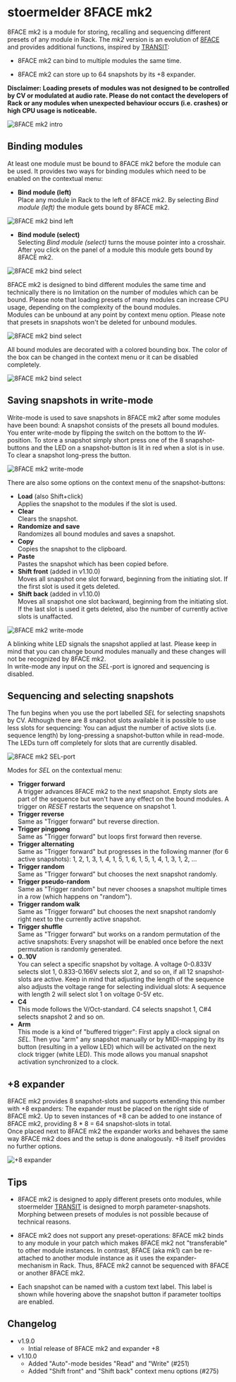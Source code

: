 # stoermelder 8FACE mk2

8FACE mk2 is a module for storing, recalling and sequencing different presets of any module in Rack. The _mk2_ version is an evolution of [8FACE](EightFace.md) and provides additional functions, inspired by [TRANSIT](./Transit.md):

- 8FACE mk2 can bind to multiple modules the same time.

- 8FACE mk2 can store up to 64 snapshots by its +8 expander.

**Disclaimer: Loading presets of modules was not designed to be controlled by CV or modulated at audio rate. Please do not contact the developers of Rack or any modules when unexpected behaviour occurs (i.e. crashes) or high CPU usage is noticeable.**

![8FACE mk2 intro](./EightFaceMk2-intro.gif)

## Binding modules

At least one module must be bound to 8FACE mk2 before the module can be used. It provides two ways for binding modules which need to be enabled on the contextual menu:

- **Bind module (left)**  
  Place any module in Rack to the left of 8FACE mk2. By selecting _Bind module (left)_ the module gets bound by 8FACE mk2.

![8FACE mk2 bind left](./EightFaceMk2-bind-left.gif)

- **Bind module (select)**  
  Selecting _Bind module (select)_ turns the mouse pointer into a crosshair. After you click on the panel of a module this module gets bound by 8FACE mk2.

![8FACE mk2 bind select](./EightFaceMk2-bind-select.gif)

8FACE mk2 is designed to bind different modules the same time and technically there is no limitation on the number of modules which can be bound. Please note that loading presets of many modules can increase CPU usage, depending on the complexity of the bound modules.  
Modules can be unbound at any point by context menu option. Please note that presets in snapshots won't be deleted for unbound modules.

![8FACE mk2 bind select](./EightFaceMk2-unbind.gif)

All bound modules are decorated with a colored bounding box. The color of the box can be changed in the context menu or it can be disabled completely.

![8FACE mk2 bind select](./EightFaceMk2-box.gif)

## Saving snapshots in write-mode 

Write-mode is used to save snapshots in 8FACE mk2 after some modules have been bound: A snapshot consists of the presets all bound modules. You enter write-mode by flipping the switch on the bottom to the _W_-position. To store a snapshot simply short press one of the 8 snapshot-buttons and the LED on a snapshot-button is lit in red when a slot is in use. To clear a snapshot long-press the button. 

![8FACE mk2 write-mode](./EightFaceMk2-write.gif)

There are also some options on the context menu of the snapshot-buttons:

- **Load** (also Shift+click)  
  Applies the snapshot to the modules if the slot is used.
- **Clear**  
  Clears the snapshot.
- **Randomize and save**  
  Randomizes all bound modules and saves a snapshot.
- **Copy**  
  Copies the snapshot to the clipboard.
- **Paste**  
  Pastes the snapshot which has been copied before.
- **Shift front** (added in v1.10.0)  
  Moves all snapshot one slot forward, beginning from the initiating slot. If the first slot is used it gets deleted.
- **Shift back** (added in v1.10.0)  
  Moves all snapshot one slot backward, beginning from the initiating slot. If the last slot is used it gets deleted, also the number of currently active slots is unaffacted.

![8FACE mk2 write-mode](./EightFaceMk2-write-context.gif)

A blinking white LED signals the snapshot applied at last. Please keep in mind that you can change bound modules manually and these changes will not be recognized by 8FACE mk2.  
In write-mode any input on the _SEL_-port is ignored and sequencing is disabled.

## Sequencing and selecting snapshots

The fun begins when you use the port labelled _SEL_ for selecting snapshots by CV. Although there are 8 snapshot slots available it is possible to use less slots for sequencing: You can adjust the number of active slots (i.e. sequence length) by long-pressing a snapshot-button while in read-mode. The LEDs turn off completely for slots that are currently disabled.

![8FACE mk2 SEL-port](./EightFaceMk2-sel.gif)

Modes for _SEL_ on the contextual menu:

- **Trigger forward**  
  A trigger advances 8FACE mk2 to the next snapshot. Empty slots are part of the sequence but won't have any effect on the bound modules. A trigger on _RESET_ restarts the sequence on snapshot 1.
- **Trigger reverse**  
  Same as "Trigger forward" but reverse direction.
- **Trigger pingpong**  
  Same as "Trigger forward" but loops first forward then reverse.
- **Trigger alternating**  
  Same as "Trigger forward" but progresses in the following manner (for 6 active snapshots): 1, 2, 1, 3, 1, 4, 1, 5, 1, 6, 1, 5, 1, 4, 1, 3, 1, 2, ...
- **Trigger random**  
  Same as "Trigger forward" but chooses the next snapshot randomly.
- **Trigger pseudo-random**   
  Same as "Trigger random" but never chooses a snapshot multiple times in a row (which happens on "random").
- **Trigger random walk**  
  Same as "Trigger forward" but chooses the next snapshot randomly right next to the currently active snapshot.
- **Trigger shuffle**  
  Same as "Trigger forward" but works on a random permutation of the active snapshots: Every snapshot will be enabled once before the next permutation is randomly generated.
- **0..10V**  
  You can select a specific snapshot by voltage. A voltage 0-0.833V selects slot 1, 0.833-0.166V selects slot 2, and so on, if all 12 snapshot-slots are active. Keep in mind that adjusting the length of the sequence also adjusts the voltage range for selecting individual slots: A sequence with length 2 will select slot 1 on voltage 0-5V etc.
- **C4**  
  This mode follows the V/Oct-standard. C4 selects snapshot 1, C#4 selects snapshot 2 and so on.
- **Arm**  
  This mode is a kind of "buffered trigger": First apply a clock signal on _SEL_. Then you "arm" any snapshot manually or by MIDI-mapping by its button (resulting in a yellow LED) which will be activated on the next clock trigger (white LED). This mode allows you manual snapshot activation synchronized to a clock.

## +8 expander

8FACE mk2 provides 8 snapshot-slots and supports extending this number with +8 expanders: The expander must be placed on the right side of 8FACE mk2. Up to seven instances of +8 can be added to one instance of 8FACE mk2, providing 8 * 8 = 64 snapshot-slots in total.  
Once placed next to 8FACE mk2 the expander works and behaves the same way 8FACE mk2 does and the setup is done analogously. +8 itself provides no further options.

![+8 expander](./EightFaceMk2-8.gif)

## Tips

- 8FACE mk2 is designed to apply different presets onto modules, while stoermelder [TRANSIT](./Transit.md) is designed to morph parameter-snapshots. Morphing between presets of modules is not possible because of technical reasons.

- 8FACE mk2 does not support any preset-operations: 8FACE mk2 binds to any module in your patch which makes 8FACE mk2 not "transferable" to other module instances. In contrast, 8FACE (aka mk1) can be re-attached to another module instance as it uses the expander-mechanism in Rack. Thus, 8FACE mk2 cannot be sequenced with 8FACE or another 8FACE mk2.

- Each snapshot can be named with a custom text label. This label is shown while hovering above the snapshot button if parameter tooltips are enabled.

## Changelog

- v1.9.0
    - Intial release of 8FACE mk2 and expander +8
- v1.10.0
    - Added "Auto"-mode besides "Read" and "Write" (#251)
    - Added "Shift front" and "Shift back" context menu options (#275)